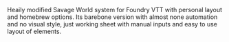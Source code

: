 Heaily modified Savage World system for Foundry VTT with personal layout and homebrew options. Its barebone version with almost none automation and no visual style, just working sheet with manual inputs and easy to use layout of elements. 
